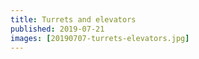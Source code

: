 ```yaml
---
title: Turrets and elevators
published: 2019-07-21
images: [20190707-turrets-elevators.jpg]
---
```

